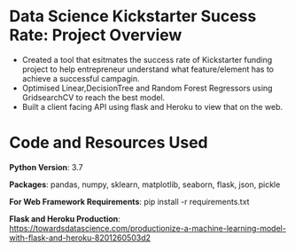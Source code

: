 # Data Science Kickstarter Sucess Rate: Project Overview

* Created a tool that esitmates the success rate of Kickstarter funding project to help entrepreneur understand what feature/element has to achieve a successful campagin.
* Optimised Linear,DecisionTree and Random Forest Regressors using GridsearchCV to reach the best model.
* Built a client facing API using flask and Heroku to view that on the web.

# Code and Resources Used

**Python Version**: 3.7


**Packages**: pandas, numpy, sklearn, matplotlib, seaborn, flask, json, pickle

**For Web Framework Requirements**: pip install -r requirements.txt

**Flask and Heroku Production**: https://towardsdatascience.com/productionize-a-machine-learning-model-with-flask-and-heroku-8201260503d2
